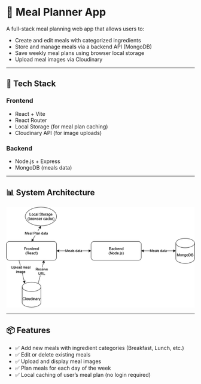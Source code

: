 # 🥗 Meal Planner App

A full-stack meal planning web app that allows users to:

- Create and edit meals with categorized ingredients
- Store and manage meals via a backend API (MongoDB)
- Save weekly meal plans using browser local storage
- Upload meal images via Cloudinary

---

## 🚀 Tech Stack

### Frontend
- React + Vite
- React Router
- Local Storage (for meal plan caching)
- Cloudinary API (for image uploads)

### Backend
- Node.js + Express
- MongoDB (meals data)

---

## 📊 System Architecture

![System Diagram](./frontend/public/images/flowchart.png)

---

## 📦 Features

- ✅ Add new meals with ingredient categories (Breakfast, Lunch, etc.)
- ✅ Edit or delete existing meals
- ✅ Upload and display meal images
- ✅ Plan meals for each day of the week
- ✅ Local caching of user’s meal plan (no login required)